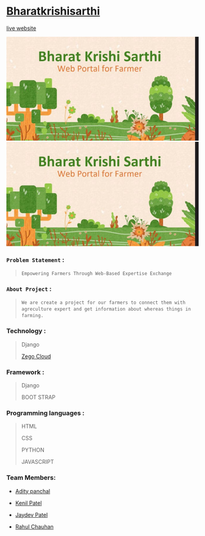 # [Bharatkrishisarthi ](https://bharatkrishisarthi.onrender.com)

[live website](https://bharatkrishisarthi.onrender.com)

<img src="static/photo/WhatsApp Image 2023-09-24 at 3.51.16 PM.jpeg">


<img src="https://github.com/Rjchauhan18/Tic_Tech_Toe/blob/main/static/photo/WhatsApp%20Image%202023-09-24%20at%203.51.16%20PM.jpeg">

### `Problem Statement` : 
>`Empowering Farmers Through Web-Based Expertise Exchange`


### `About Project` :

>`We are create a project for our farmers to connect them with agreculture expert and get information about whereas things in farming.
`
### Technology :

>    Django
>
>    [Zego Cloud](https://www.zegocloud.com/docs)

### Framework :
>    Django
>
>    BOOT STRAP

### Programming languages :
>    HTML
>
>   CSS
>
>   PYTHON
>
>   JAVASCRIPT

### Team Members:


- [Adity panchal](https://github.com/Aditya0323)


- [Kenil Patel](https://github.com/Anoy8293)


- [Jaydev Patel](https://github.com/jaydevrpatel)

- [Rahul Chauhan](https://github.com/Rjchauhan18)
